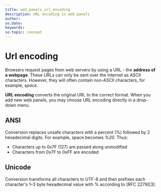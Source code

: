 ```yaml
---
title: web_panels_url_encoding
description: URL encoding in web panels
author:
so.date:
keywords:
so.topic: concept
---
```


# Url encoding

Browsers request pages from web servers by using a URL - the **address of a webpage**.
These URLs can only be sent over the Internet as ASCII characters. However, they will often contain non-ASCII characters, for example, *space*.

**URL encoding** converts the original URL to the correct format. When you add new web panels, you may choose URL encoding directly in a drop-down menu.

## ANSI

Conversion replaces unsafe characters with a percent (%) followed by 2 hexadecimal digits. For example, space becomes *%20*. Thus:

* Characters up to 0x7F (127) are passed along unmodified
* Characters from 0x7F to 0xFF are encoded

## Unicode

Conversion transforms all characters to UTF-8 and then prefixes each character's 1–3 byte hexadecimal value with % according to [RFC 2279][3].

<!-- Referenced links -->
